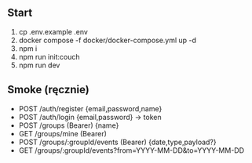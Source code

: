 ## Start
1) cp .env.example .env
2) docker compose -f docker/docker-compose.yml up -d
3) npm i
4) npm run init:couch
5) npm run dev

## Smoke (ręcznie)
- POST /auth/register {email,password,name}
- POST /auth/login {email,password}  -> token
- POST /groups (Bearer) {name}
- GET /groups/mine (Bearer)
- POST /groups/:groupId/events (Bearer) {date,type,payload?}
- GET /groups/:groupId/events?from=YYYY-MM-DD&to=YYYY-MM-DD
